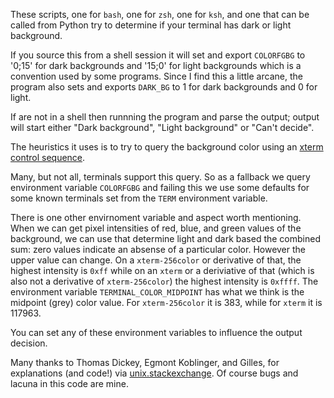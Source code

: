 These scripts, one for `bash`, one for `zsh`, one for `ksh`, and one that can be called from Python try to determine if your terminal has dark or light background.

If you source this from a shell session it will set and export `COLORFGBG` to '0;15' for dark backgrounds and '15;0' for light backgrounds which is
a convention used by some programs. Since I find this a little arcane, the program also sets and exports `DARK_BG` to 1 for dark backgrounds and 0 for light.

If are not in a shell then runnning the program and parse the output; output will start either "Dark background", "Light background" or "Can't decide".

The heuristics it uses is to try to query the background color using an [xterm control sequence](https://www.talisman.org/~erlkonig/documents/xterm-color-queries/).

Many, but not all, terminals support this query. So as a fallback we query environment variable `COLORFGBG` and failing this we use some
defaults for some known terminals set from the `TERM` environment variable.

There is one other envirnoment variable and aspect worth mentioning. When we can get pixel intensities of red, blue, and green
values of the background, we can use that determine light and dark based the combined sum: zero values indicate an absense of a particular
color. However the upper value can change. On a `xterm-256color` or derivative of that, the highest intensity is `0xff` while on an
`xterm` or a deriviative of that (which is also not a derivative of `xterm-256color`) the highest intensity is `0xffff`.  The environment variable
`TERMINAL_COLOR_MIDPOINT` has what we think is the midpoint (grey) color value. For `xterm-256color` it is 383, while for `xterm` it is 117963.

You can set any of these environment variables to influence the output decision.

Many thanks to Thomas Dickey, Egmont Koblinger, and Gilles, for
explanations (and code!) via
[unix.stackexchange](http://unix.stackexchange.com/questions/245378/common-environment-variable-to-set-dark-or-light-terminal-background/245381#245381). Of
course bugs and lacuna in this code are mine.
